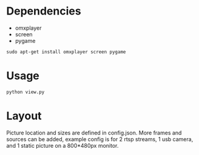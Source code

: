 # Dependencies
* omxplayer
* screen
* pygame

`sudo apt-get install omxplayer screen pygame`

# Usage
`python view.py`

# Layout
Picture location and sizes are defined in config.json. More frames and sources can be added, example config is for 2 rtsp streams, 1 usb camera, and 1 static picture on a 800*480px monitor.
